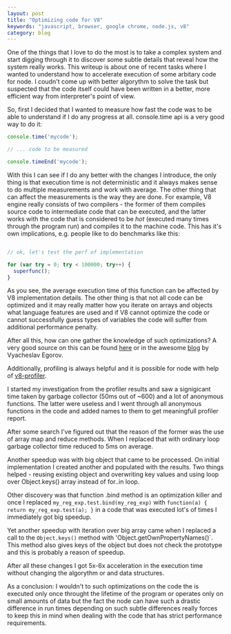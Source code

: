 ```yaml
---
layout: post
title: "Optimizing code for V8"
keywords: "javascript, browser, google chrome, node.js, v8"
category: blog
---
```


One of the things that I love to do the most is to take a complex system and
start digging through it to discover some subtle details that reveal how the
system really works. This writeup is about one of recent tasks where I wanted to
understand how to accelerate execution of some arbitary code for node. I coudn't
come up with better algorythm to solve the task but suspected that the code
itself could have been written in a better, more efficient way from
interpreter's point of view.

So, first I decided that I wanted to measure how fast the code was to be able to
understand if I do any progress at all. console.time api is a very good way to
do it:

~~~ javascript
console.time('mycode');

// ... code to be measured

console.timeEnd('mycode');
~~~

With this I can see if I do any better with the changes I introduce, the only
thing is that execution time is not deterministic and it always makes sense to
do multiple measurements and work with average. The other thing that can affect
the measurements is the way they are done. For example, V8 engine really
consists of two compilers - the former of them compiles source code to intermediate
code that can be executed, and the latter works with the code that is considered
to be _hot_ (executed many times through the program run) and compiles it to the
machine code. This has it's own implications, e.g. people like to do benchmarks
like this:

~~~ javascript

// ok, let's test the perf of implementation

for (var try = 0; try < 100000; try++) {
  superfunc();
}
~~~

As you see, the average execution time of this function can be affected by V8
implementation details. The other thing is that not all code can be optimized
and it may really matter how you iterate on arrays and objects what language
features are used and if V8 cannot optimize the code or cannot successfully
guess types of variables the code will suffer from additional performance penalty.

After all this, how can one gather the knowledge of such optimizations? A very
good source on this can be found
[here](https://github.com/petkaantonov/bluebird/wiki/Optimization-killers) or in
the awesome [blog](http://mrale.ph/) by Vyacheslav Egorov.

Additionally, profiling is always helpful and it is possible for node with help
of [v8-profiler](https://github.com/node-inspector/v8-profiler).


I started my investigation from the profiler results and saw a signigicant time
taken by garbage collector (50ms out of ~600) and a lot of anonymous functions.
The latter were useless and I went through all anonymous functions in the code
and added names to them to get meaningfull profiler report.

After some search I've figured out that the reason of the former was the use of
array map and reduce methods. When I replaced that with ordinary loop garbage
collector time reduced to 5ms on average.

Another speedup was with big object that came to be processed. On initial
implementation I created another and populated with the results. Two things
helped - reusing existing object and overwriting key values and using loop over
Object.keys() array instead of for..in loop.

Other discovery was that function .bind method is an optimization killer and
once I replaced `my_reg_exp.test.bind(my_reg_exp)` with `function(a) { return
my_reg_exp.test(a); }` in a code that was executed lot's of times I immediately
got big speedup.

Yet another speedup with iteration over big array came when I replaced a call to
the `Object.keys()` method with 'Object.getOwnPropertyNames()`. This method also
gives keys of the object but does not check the prototype and this is probably a
reason of speedup.

After all these changes I got 5x-6x acceleration in the execution time without
changing the algorythm or and data structures.

As a conclusion: I wouldn't to such optimizations on the code the is executed
only once throught the lifetime of the program or operates only on small amounts
of data but the fact the node can have such a drastic difference in run times
depending on such subtle differences really forces to keep this in mind when
dealing with the code that has strict performance requirements.
